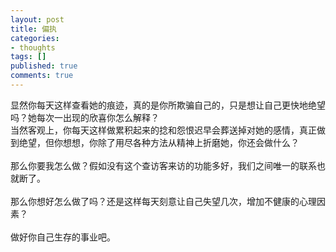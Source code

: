 ```yaml
---
layout: post
title: 偏执
categories:
- thoughts
tags: []
published: true
comments: true
---
```

<p>显然你每天这样查看她的痕迹，真的是你所欺骗自己的，只是想让自己更快地绝望吗？她每次一出现的欣喜你怎么解释？<br />当然客观上，你每天这样做累积起来的捻和怨恨迟早会葬送掉对她的感情，真正做到绝望，但你想想，你除了用尽各种方法从精神上折磨她，你还会做什么？<br /><br />那么你要我怎么做？假如没有这个查访客来访的功能多好，我们之间唯一的联系也就断了。<br /><br />那么你想好怎么做了吗？还是这样每天刻意让自己失望几次，增加不健康的心理因素？<br /><br />做好你自己生存的事业吧。</p>

